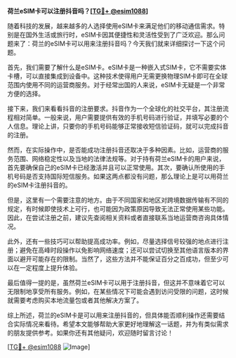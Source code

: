 **荷兰eSIM卡可以注册抖音吗？[[TG💪+ @esim1088](https://t.me/s/esim1088)]**

随着科技的发展，越来越多的人选择使用eSIM卡来满足他们的移动通信需求。特别是在国外生活或旅行时，eSIM卡因其便捷性和灵活性受到了广泛欢迎。那么问题来了：荷兰的eSIM卡可以用来注册抖音吗？今天我们就来详细探讨一下这个问题。

首先，我们需要了解什么是eSIM卡。eSIM卡是一种嵌入式SIM卡，它不需要实体卡槽，可以直接集成到设备中。这种技术使得用户无需更换物理SIM卡即可在全球范围内使用不同的运营商服务。对于经常出国的人来说，eSIM卡无疑是一个非常方便的选择。

接下来，我们来看看抖音的注册要求。抖音作为一个全球化的社交平台，其注册流程相对简单。一般来说，用户需要提供有效的手机号码进行验证，并填写必要的个人信息。理论上讲，只要你的手机号码能够正常接收短信验证码，就可以完成抖音的注册。

然而，在实际操作中，是否能成功注册抖音还取决于多种因素。比如，运营商的服务范围、网络稳定性以及当地的法律法规等。对于持有荷兰eSIM卡的用户来说，首先要确保自己的eSIM卡已经激活并且可以正常使用。其次，要确认所使用的手机号码是否支持国际短信服务。如果这两点都没有问题，那么理论上是可以用荷兰的eSIM卡注册抖音的。

但是，这里有一个需要注意的地方。由于不同国家和地区对跨境数据传输有不同的规定，有时候即使技术上可行，也可能因为政策原因导致无法正常使用某些功能。因此，在尝试注册之前，建议先查阅相关资料或者直接联系当地运营商咨询具体情况。

此外，还有一些技巧可以帮助提高成功率。例如，尽量选择信号较强的地点进行注册；避免在高峰时段操作以免影响网络速度；还可以尝试切换至其他语言版本的界面以避开可能存在的限制。当然了，这些方法并不能保证百分之百成功，但至少可以在一定程度上提升体验。

最后值得一提的是，虽然荷兰eSIM卡可以用于注册抖音，但这并不意味着它可以无限制地享受所有服务。例如，在某些情况下可能会遇到访问受限的问题，这时候就需要考虑购买本地流量包或者其他解决方案了。

综上所述，荷兰的eSIM卡是可以用来注册抖音的，但具体能否顺利操作还需要结合实际情况来看待。希望本文能够帮助大家更好地理解这一话题，并为有类似需求的朋友提供参考。如果你还有其他疑问，欢迎随时留言讨论！

[[TG💪+ @esim1088](https://t.me/s/esim1088) ![Image](https://i.postimg.cc/4NQfJmqS/Snipaste-2025-05-13-00-14-12.png)]